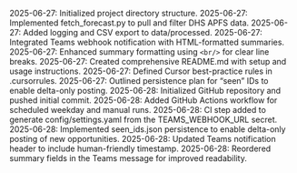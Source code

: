 2025-06-27: Initialized project directory structure.
2025-06-27: Implemented fetch_forecast.py to pull and filter DHS APFS data.
2025-06-27: Added logging and CSV export to data/processed.
2025-06-27: Integrated Teams webhook notification with HTML-formatted summaries.
2025-06-27: Enhanced summary formatting using `<br/>` for clear line breaks.
2025-06-27: Created comprehensive README.md with setup and usage instructions.
2025-06-27: Defined Cursor best-practice rules in .cursorrules.
2025-06-27: Outlined persistence plan for “seen” IDs to enable delta-only posting.
2025-06-28: Initialized GitHub repository and pushed initial commit.
2025-06-28: Added GitHub Actions workflow for scheduled weekday and manual runs.
2025-06-28: CI step added to generate config/settings.yaml from the TEAMS_WEBHOOK_URL secret.
2025-06-28: Implemented seen_ids.json persistence to enable delta-only posting of new opportunities.
2025-06-28: Updated Teams notification header to include human-friendly timestamp.
2025-06-28: Reordered summary fields in the Teams message for improved readability.

